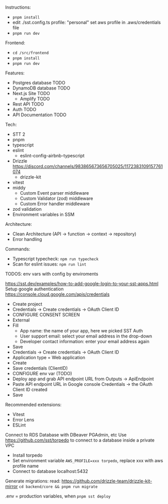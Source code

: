 Instructions:
- `pnpm install`
- edit ./sst.config.ts profile: "personal" set aws profile in .aws/credentials file
- `pnpm run dev`

Frontend:
- `cd /src/frontend`
- `pnpm install`
- `pnpm run dev`

Features:
- Postgres database TODO
- DynamoDB database TODO
- Next.js Site TODO
  - Amplify TODO
- Rest API TODO
- Auth TODO
- API Documentation TODO

Tech:
- STT 2
- pnpm
- typescript
- eslint
  - eslint-config-airbnb-typescript
- Drizzle https://discord.com/channels/983865673656705025/1172383109157761074
  - drizzle-kit
- vitest
- middy
  - Custom Event parser middleware
  - Custom Validator (zod) middleware
  - Custom Error handler middleware
- zod validation
- Environment variables in SSM

Architecture:
- Clean Architecture (API -> function -> context -> repository)
- Error handling

Commands:
- Typescript typecheck: `npm run typecheck`
- Scan for eslint issues: `npm run lint`

TODOS:
env vars with config by enviroments


https://sst.dev/examples/how-to-add-google-login-to-your-sst-apps.html
Setup google authentication
https://console.cloud.google.com/apis/credentials
- Create project
- Credentials -> Create credentials -> OAuth Client ID
- CONFIGURE CONSENT SCREEN
- External
- Fill
  - App name: the name of your app, here we picked SST Auth
  - User support email: select your email address in the drop-down
  - Developer contact information: enter your email address again
- Save
- Credentials -> Create credentials -> OAuth Client ID
- Application type = Web application
- Create
- Save credentials (ClientID)
- CONFIGURE env var (TODO)
- Deploy app and grab API endpoint URL from Outputs -> ApiEndpoint
- Paste API endpoint URL in Google console Credentials -> the OAuth Client ID created
- Save

Recommended extensions:
- Vitest
- Error Lens
- ESLint

Connect to RDS Database with DBeaver PGAdmin, etc
Use https://github.com/sst/torpedo to connect to a database inside a private VPC
- Install torpedo
- Set environment variable `AWS_PROFILE=xxx torpedo`, replace xxx with aws profile name
- Connect to database localhost:5432


Generate migrations: read: https://github.com/drizzle-team/drizzle-kit-mirror
`cd backend/core && pnpm run migrate`




.env = production variables, when `pnpm sst deploy`